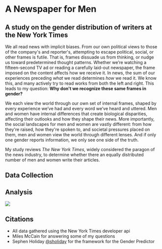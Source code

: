 # A Newspaper for Men
## A study on the gender distribution of writers at the New York Times

We all read news with implicit biases. From our own political views to those of the company's and reporter's, attempting to escape political, social, or other frames is futile. That is, frames dissuade us from thinking, or nudge us toward predetermined thought patterns. Whether we’re watching a fifteen-second TV ad or reading a carefully laid-out newspaper, the frame imposed on the content affects how we receive it. In news, the sum of our experiences preceding *what* we read determines *how* we read it. We know this, and many actively try to read works from both the left and right. This leads to my question: **Why don't we recognize these same frames in gender?**

We each view the world through our own set of internal frames, shaped by every experience we’ve had and every word we’ve heard and uttered. Men and women have internal differences that create biological disparities, affecting their outlooks and how they shape their news. More importantly, the social landscapes for men and women are vastly different: from how they're raised, how they're spoken to, and societal pressures placed on them, men and women view the world through different lenses. And if only one gender reports information, we only see one side of the truth.

My study reviews *The New York Times*, widely considered the paragon of the news industry, to determine whether there an equally distributed number of men and women write their articles.


## Data Collection

## Analysis

![](figures/Figure_1.png)

## Citations

 - All data gathered using the New York Times developer api
 - Miles McCain for answering some of my questions
 - Sephen Holiday [@sholiday](https://github.com/sholiday) for the framework for the Gender Predictor
